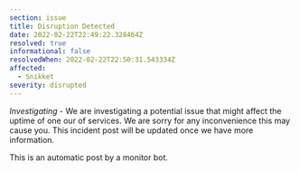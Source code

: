 ```yaml
---
section: issue
title: Disruption Detected
date: 2022-02-22T22:49:22.328464Z
resolved: true
informational: false
resolvedWhen: 2022-02-22T22:50:31.543334Z
affected:
  - Snikket
severity: disrupted
---
```

*Investigating* - We are investigating a potential issue that might affect the uptime of one our of services. We are sorry for any inconvenience this may cause you. This incident post will be updated once we have more information.

This is an automatic post by a monitor bot.
        